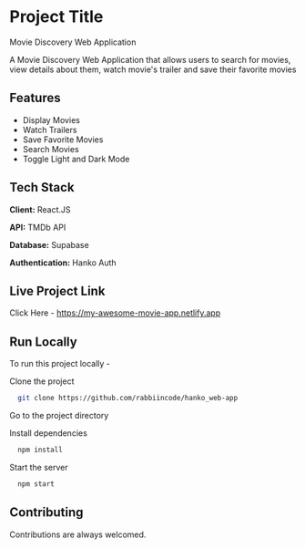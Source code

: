 # Project Title
Movie Discovery Web Application

A Movie Discovery Web Application that allows users to search for movies, view details about them, watch movie's trailer and save their favorite movies


## Features

- Display Movies
- Watch Trailers
- Save Favorite Movies
- Search Movies
- Toggle Light and Dark Mode


## Tech Stack

**Client:** React.JS

**API:** TMDb API

**Database:** Supabase

**Authentication:** Hanko Auth


## Live Project Link

Click Here - https://my-awesome-movie-app.netlify.app
## Run Locally

To run this project locally -

Clone the project

```bash
  git clone https://github.com/rabbiincode/hanko_web-app
```

Go to the project directory

Install dependencies

```bash
  npm install
```

Start the server

```bash
  npm start
```


## Contributing

Contributions are always welcomed.

